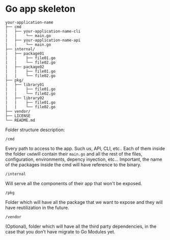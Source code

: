 # Go app skeleton

```
your-application-name
├── cmd
|   ├── your-application-name-cli
|   |    └── main.go
|   ├── your-application-name-api
|   |    └── main.go
├── internal/
|   ├── package01
|   |    ├── file01.go
|   |    └── file02.go
|   ├── package02
|   |    ├── file01.go
|   |    └── file02.go
├── pkg/
|   ├── library01
|   |    ├── file01.go
|   |    └── file02.go
|   ├── library02
|   |    ├── file01.go
|   |    └── file02.go
├── vendor/
├── LICENSE
└── README.md
```


Folder structure description:


```
/cmd
```
Every path to access to the app.
Such us, API, CLI, etc..
Each of them inside the folder ```cmd```will contain their ```main.go``` and all the rest of the files, configuration, environments, depency inyection, etc...
Important, the name of the packages inside the cmd will have reference to the binary.

```
/internal
```
Will serve all the components of their app that won't be exposed.

```
/pkg
```
Folder which will have all the package that we want to expose and they will have reutilization in the future.

```
/vendor
```
(Optional), folder which will have all the third party dependencies, in the case that you don't have migrate to Go Modules yet.
